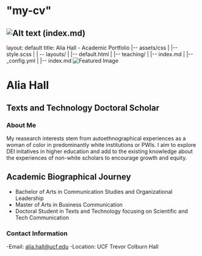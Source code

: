 # "my-cv"
 
![Alt text](../../../Desktop/(featured-image.jpg).png)
(index.md)
---
layout: default
title: Alia Hall - Academic Portfolio
|-- assets/css
|    |-- style.scss
|
| -- layouts/
|   |-- default.html
|
|-- teaching/
|   |-- index.md
|
|-- _config.yml
|
|-- index.md
![Featured Image](/assets/featured-image.jpg)

# Alia Hall
## Texts and Technology Doctoral Scholar

### About Me
My reasearch interests stem from autoethnographical experiences as a woman of color in predominantly white institutions or PWIs. I aim to explore DEI initatives in higher education and add to the existing knowledge about the experiences of non-white scholars to encourage growth and equity. 

## Academic Biographical Journey
- Bachelor of Arts in Communication Studies and Organizational Leadership
- Master of Arts in Business Communication
- Doctoral Student in Texts and Technology focusing on Scientific and Tech Communication

### Contact Information

-Email: alia.hall@ucf.edu
-Location: UCF Trevor Colburn Hall 